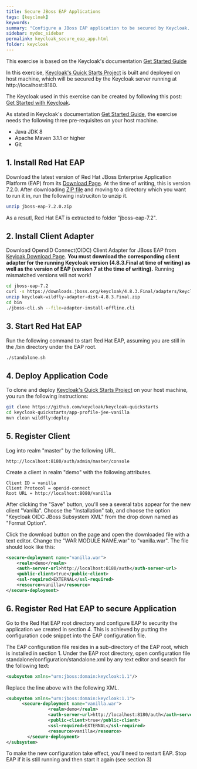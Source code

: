 ```yaml
---
title: Secure JBoss EAP Applications
tags: [keycloak]
keywords:
summary: "Configure a JBoss EAP application to be secured by Keycloak. "
sidebar: mydoc_sidebar
permalink: keycloak_secure_eap_app.html
folder: keycloak
---
```

This exercise is based on the Keycloak's documentation [Get Started Guide](https://www.keycloak.org/docs/latest/getting_started/index.html)

In this exercise, [Keycloak's Quick Starts Project](https://github.com/keycloak/keycloak-quickstarts) is built and
deployed on host machine, which will be secured by the Keycloak server running at http://localhost:8180. 

The Keycloak used in this exercise can be created by following this post: [Get Started with Keycloak](keycloak_get_started.html). 

As stated in Keycloak's documentation [Get Started Guide](https://www.keycloak.org/docs/latest/getting_started/index.html), 
the exercise needs the following three pre-requisites on your host machine.
* Java JDK 8
* Apache Maven 3.1.1 or higher
* Git

## 1. Install Red Hat EAP
Download the latest version of Red Hat JBoss Enterprise Application Platform (EAP) from its [Download Page](https://developers.redhat.com/products/eap/download/). 
At the time of writing, this is version 7.2.0. After downloading [ZIP file](https://developers.redhat.com/download-manager/file/jboss-eap-7.2.0.zip) and moving to
a directory which you want to run it in, run the following instruciton to unzip it.
```bash
unzip jboss-eap-7.2.0.zip
``` 
As a resutl, Red Hat EAT is extracted to folder "jboss-eap-7.2".

## 2. Install Client Adapter
Download OpendID Connect(OIDC) Client Adapter for JBoss EAP from [Keyloak Download Page](https://www.keycloak.org/downloads.html).
**You must download the corresponding client adapter for the running Keycloak version (4.8.3.Final at time of writing)
as well as the version of EAP (version 7 at the time of writing).** Running mismatched versions will not work!
```bash
cd jboss-eap-7.2
curl -s https://downloads.jboss.org/keycloak/4.8.3.Final/adapters/keycloak-oidc/keycloak-wildfly-adapter-dist-4.8.3.Final.zip -o keycloak-wildfly-adapter-dist-4.8.3.Final.zip
unzip keycloak-wildfly-adapter-dist-4.8.3.Final.zip
cd bin
./jboss-cli.sh --file=adapter-install-offline.cli
```  

## 3. Start Red Hat EAP
Run the following command to start Red Hat EAP, assuming you are still in the /bin directory under the EAP root.
```bash
./standalone.sh
```

## 4. Deploy Application Code
To clone and deploy [Keycloak's Quick Starts Project](https://github.com/keycloak/keycloak-quickstarts) on your host machine,
you run the following instructions:
```bash
git clone https://github.com/keycloak/keycloak-quickstarts
cd keycloak-quickstarts/app-profile-jee-vanilla
mvn clean wildfly:deploy
```

## 5. Register Client
Log into realm "master" by the following URL.
```text
http://localhost:8180/auth/admin/master/console
```

Create a client in realm "demo" with the following attributes.
```text
Client ID = vanilla
Client Protocol = openid-connect
Root URL = http://localhost:8080/vanilla
```
After clicking the "Save" button, you'll see a several tabs appear for the new client "Vanilla". Choose the 
"Installation" tab, and choose the option "Keycloak OIDC JBoss Subsystem XML" from the drop down named as "Format Option". 

Click the download button on the page and open the downloaded file with a text editor. Change the "WAR MODULE NAME.war" to 
"vanilla.war". The file should look like this:
```xml
<secure-deployment name="vanilla.war">
    <realm>demo</realm>
    <auth-server-url>http://localhost:8180/auth</auth-server-url>
    <public-client>true</public-client>
    <ssl-required>EXTERNAL</ssl-required>
    <resource>vanilla</resource>
</secure-deployment>
```

## 6. Register Red Hat EAP to secure Application
Go to the Red Hat EAP root directory and configure EAP to security the application we created in section 4.
This is achieved by putting the configuration code snippet into the EAP configuration file. 

The EAP configuration file resides in a sub-directory of the EAP root, which is installed in section 1. Under the EAP root 
directory, open configuration file standalone/configuration/standalone.xml by any text editor and search for the following text:
```xml
<subsystem xmlns="urn:jboss:domain:keycloak:1.1"/>
```
Replace the line above with the following XML.
```xml
<subsystem xmlns="urn:jboss:domain:keycloak:1.1">
      <secure-deployment name="vanilla.war">
                <realm>demo</realm>
                <auth-server-url>http://localhost:8180/auth</auth-server-url>
                <public-client>true</public-client>
                <ssl-required>EXTERNAL</ssl-required>
                <resource>vanilla</resource>
        </secure-deployment>
</subsystem>
```
To make the new configuration take effect, you'll need to restart EAP. Stop EAP if it is still running and then 
start it again (see section 3)

